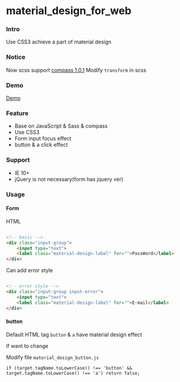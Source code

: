 material_design_for_web
=======================


### Intro

Use CSS3 achieve a part of material design

### Notice

Now scss support [compass 1.0.1](http://compass-style.org/install/)
Modify `transform` in scss

### Demo

[Demo](http://tedshd.github.io/material_design_for_web/)

### Feature

* Base on JavaScript & Sass & compass
* Use CSS3
* Form input focus effect
* button & a click effect

### Support

* IE 10+
* jQuery is not necessary(form has jquery ver)

### Usage

#### Form

HTML

```html

<!-- basic -->
<div class="input-group">
    <input type="text">
    <label class="material-design-label" for="">PassWord</label>
</div>
```

Can add error style

```html

<!-- error style -->
<div class="input-group input-error">
    <input type="text">
    <label class="material-design-label" for="">E-mail</label>
</div>
```

#### button

Default HTML tag `button` & `a` have material design effect

If want to change

Modify file `material_design_button.js`

```javascrip
if (target.tagName.toLowerCase() !== 'button' && target.tagName.toLowerCase() !== 'a') return false;
```
